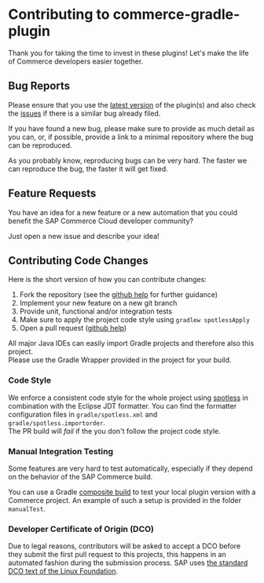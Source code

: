# Contributing to commerce-gradle-plugin

Thank you for taking the time to invest in these plugins! Let's make the life of Commerce developers easier together.

## Bug Reports

Please ensure that you use the [latest version][latest] of the plugin(s) and also check the [issues] if there is a similar bug already filed.

If you have found a new bug, please make sure to provide as much detail as you can, or, if possible, provide a link to a minimal repository where the bug can be reproduced.

As you probably know, reproducing bugs can be very hard. The faster we can reproduce the bug, the faster it will get fixed.

[latest]: https://github.com/SAP/commerce-gradle-plugin/releases
[issues]: https://github.com/SAP/commerce-gradle-plugin/issues

## Feature Requests

You have an idea for a new feature or a new automation that you could benefit the SAP Commerce Cloud developer community?

Just open a new issue and describe your idea!

## Contributing Code Changes

Here is the short version of how you can contribute changes:

1. Fork the repository (see the [github help][fork] for further guidance)
1. Implement your new feature on a new git branch
1. Provide unit, functional and/or integration tests
1. Make sure to apply the project code style using `gradlew spotlessApply`
1. Open a pull request ([github help][pr])

[fork]: https://help.github.com/articles/fork-a-repo
[pr]: https://docs.github.com/en/github/collaborating-with-issues-and-pull-requests/creating-a-pull-request

All major Java IDEs can easily import Gradle projects and therefore also this project.\
Please use the Gradle Wrapper provided in the project for your build.

### Code Style

We enforce a consistent code style for the whole project using [spotless][spotless] in combination with the Eclipse JDT formatter. You can find the formatter configuration files in `gradle/spotless.xml` and `gradle/spotless.importorder`.\
The PR build will *fail* if the you don't follow the project code style.

[spotless]: https://github.com/diffplug/spotless/tree/main/plugin-gradle

### Manual Integration Testing

Some features are very hard to test automatically, especially if they depend on the behavior of the SAP Commerce build.

You can use a Gradle [composite build][manual] to test your local plugin version with a Commerce project.
An example of such a setup is provided in the folder `manualTest`.

[manual]: https://guides.gradle.org/testing-gradle-plugins/#manual-tests

### Developer Certificate of Origin (DCO)

Due to legal reasons, contributors will be asked to accept a DCO before they submit the first pull request to this projects, this happens in an automated fashion during the submission process. SAP uses [the standard DCO text of the Linux Foundation](https://developercertificate.org/).
